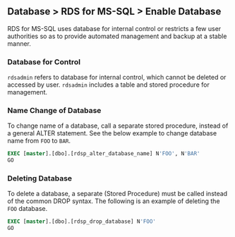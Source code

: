 ## Database > RDS for MS-SQL > Enable Database

RDS for MS-SQL uses database for internal control or restricts a few user authorities so as to provide automated management and backup at a stable manner.

### Database for Control

`rdsadmin` refers to database for internal control, which cannot be deleted or accessed by user.
`rdsadmin` includes a table and stored procedure for management.

### Name Change of Database

To change name of a database, call a separate stored procedure, instead of a general ALTER statement.
See the below example to change database name from `FOO` to `BAR`.

```sql
EXEC [master].[dbo].[rdsp_alter_database_name] N'FOO', N'BAR'
GO
```

### Deleting Database

To delete a database, a separate (Stored Procedure) must be called instead of the common DROP syntax.
The following is an example of deleting the `FOO` database.

```sql
EXEC [master].[dbo].[rdsp_drop_database] N'FOO'
GO
```
